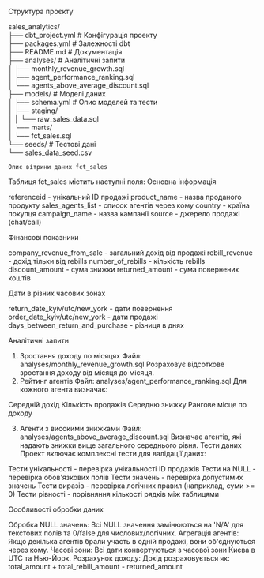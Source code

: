 Структура проєкту

sales_analytics/    
├── dbt_project.yml          # Конфігурація проекту    
├── packages.yml             # Залежності dbt    
├── README.md               # Документація    
├── analyses/               # Аналітичні запити    
│   ├── monthly_revenue_growth.sql    
│   ├── agent_performance_ranking.sql    
│   └── agents_above_average_discount.sql    
├── models/                 # Моделі даних    
│   ├── schema.yml         # Опис моделей та тести    
│   ├── staging/    
│   │   └── raw_sales_data.sql    
│   └── marts/    
│       └── fct_sales.sql    
└── seeds/                  # Тестові дані    
    └── sales_data_seed.csv    

    Опис вітрини даних fct_sales
Таблиця fct_sales містить наступні поля:
Основна інформація

referenceid - унікальний ID продажі
product_name - назва проданого продукту
sales_agents_list - список агентів через кому
country - країна покупця
campaign_name - назва кампанії
source - джерело продажі (chat/call)

Фінансові показники

company_revenue_from_sale - загальний дохід від продажі
rebill_revenue - дохід тільки від rebills
number_of_rebills - кількість rebills
discount_amount - сума знижки
returned_amount - сума повернених коштів

Дати в різних часових зонах

return_date_kyiv/utc/new_york - дати повернення
order_date_kyiv/utc/new_york - дати продажі
days_between_return_and_purchase - різниця в днях

Аналітичні запити
1. Зростання доходу по місяцях
Файл: analyses/monthly_revenue_growth.sql
Розраховує відсоткове зростання доходу від місяця до місяця.
2. Рейтинг агентів
Файл: analyses/agent_performance_ranking.sql
Для кожного агента визначає:

Середній дохід
Кількість продажів
Середню знижку
Рангове місце по доходу

3. Агенти з високими знижками
Файл: analyses/agents_above_average_discount.sql
Визначає агентів, які надають знижки вище загального середнього рівня.
Тести даних
Проект включає комплексні тести для валідації даних:

Тести унікальності - перевірка унікальності ID продажів
Тести на NULL - перевірка обов'язкових полів
Тести значень - перевірка допустимих значень
Тести виразів - перевірка логічних правил (наприклад, суми >= 0)
Тести рівності - порівняння кількості рядків між таблицями

Особливості обробки даних

Обробка NULL значень: Всі NULL значення замінюються на 'N/A' для текстових полів та 0/false для числових/логічних.
Агрегація агентів: Якщо декілька агентів брали участь в одній продажі, вони об'єднуються через кому.
Часові зони: Всі дати конвертуються з часової зони Києва в UTC та Нью-Йорк.
Розрахунок доходу: Дохід розраховується як: total_amount + total_rebill_amount - returned_amount
